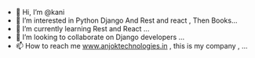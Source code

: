 - 👋 Hi, I’m @kani
- 👀 I’m interested in Python Django And Rest and react , Then Books...
- 🌱 I’m currently learning Rest and React  ...
- 💞️ I’m looking to collaborate on  Django developers ...
- 📫 How to reach me  www.anjoktechnologies.in , this is my company , ...

<!---
sbtkani/sbtkani is a ✨ special ✨ repository because its `README.md` (this file) appears on your GitHub profile.
You can click the Preview link to take a look at your changes.
--->
